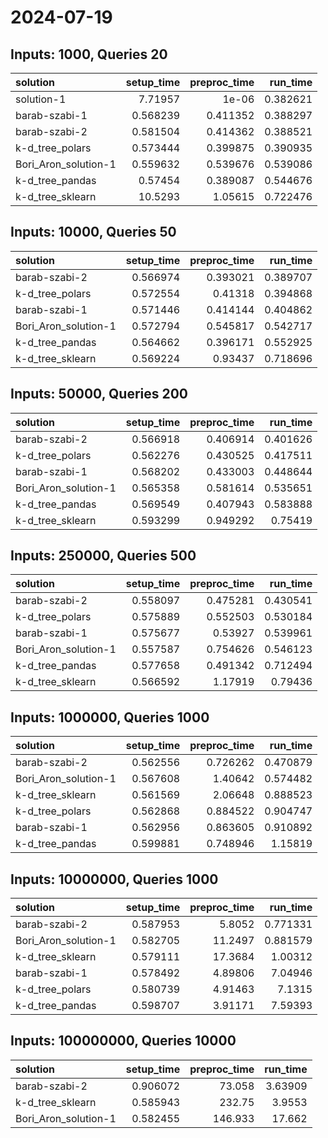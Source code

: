 # 2024-07-19

## Inputs: 1000, Queries 20

| solution             |   setup_time |   preproc_time |   run_time |
|:---------------------|-------------:|---------------:|-----------:|
| solution-1           |     7.71957  |       1e-06    |   0.382621 |
| barab-szabi-1        |     0.568239 |       0.411352 |   0.388297 |
| barab-szabi-2        |     0.581504 |       0.414362 |   0.388521 |
| k-d_tree_polars      |     0.573444 |       0.399875 |   0.390935 |
| Bori_Aron_solution-1 |     0.559632 |       0.539676 |   0.539086 |
| k-d_tree_pandas      |     0.57454  |       0.389087 |   0.544676 |
| k-d_tree_sklearn     |    10.5293   |       1.05615  |   0.722476 |

## Inputs: 10000, Queries 50

| solution             |   setup_time |   preproc_time |   run_time |
|:---------------------|-------------:|---------------:|-----------:|
| barab-szabi-2        |     0.566974 |       0.393021 |   0.389707 |
| k-d_tree_polars      |     0.572554 |       0.41318  |   0.394868 |
| barab-szabi-1        |     0.571446 |       0.414144 |   0.404862 |
| Bori_Aron_solution-1 |     0.572794 |       0.545817 |   0.542717 |
| k-d_tree_pandas      |     0.564662 |       0.396171 |   0.552925 |
| k-d_tree_sklearn     |     0.569224 |       0.93437  |   0.718696 |

## Inputs: 50000, Queries 200

| solution             |   setup_time |   preproc_time |   run_time |
|:---------------------|-------------:|---------------:|-----------:|
| barab-szabi-2        |     0.566918 |       0.406914 |   0.401626 |
| k-d_tree_polars      |     0.562276 |       0.430525 |   0.417511 |
| barab-szabi-1        |     0.568202 |       0.433003 |   0.448644 |
| Bori_Aron_solution-1 |     0.565358 |       0.581614 |   0.535651 |
| k-d_tree_pandas      |     0.569549 |       0.407943 |   0.583888 |
| k-d_tree_sklearn     |     0.593299 |       0.949292 |   0.75419  |

## Inputs: 250000, Queries 500

| solution             |   setup_time |   preproc_time |   run_time |
|:---------------------|-------------:|---------------:|-----------:|
| barab-szabi-2        |     0.558097 |       0.475281 |   0.430541 |
| k-d_tree_polars      |     0.575889 |       0.552503 |   0.530184 |
| barab-szabi-1        |     0.575677 |       0.53927  |   0.539961 |
| Bori_Aron_solution-1 |     0.557587 |       0.754626 |   0.546123 |
| k-d_tree_pandas      |     0.577658 |       0.491342 |   0.712494 |
| k-d_tree_sklearn     |     0.566592 |       1.17919  |   0.79436  |

## Inputs: 1000000, Queries 1000

| solution             |   setup_time |   preproc_time |   run_time |
|:---------------------|-------------:|---------------:|-----------:|
| barab-szabi-2        |     0.562556 |       0.726262 |   0.470879 |
| Bori_Aron_solution-1 |     0.567608 |       1.40642  |   0.574482 |
| k-d_tree_sklearn     |     0.561569 |       2.06648  |   0.888523 |
| k-d_tree_polars      |     0.562868 |       0.884522 |   0.904747 |
| barab-szabi-1        |     0.562956 |       0.863605 |   0.910892 |
| k-d_tree_pandas      |     0.599881 |       0.748946 |   1.15819  |

## Inputs: 10000000, Queries 1000

| solution             |   setup_time |   preproc_time |   run_time |
|:---------------------|-------------:|---------------:|-----------:|
| barab-szabi-2        |     0.587953 |        5.8052  |   0.771331 |
| Bori_Aron_solution-1 |     0.582705 |       11.2497  |   0.881579 |
| k-d_tree_sklearn     |     0.579111 |       17.3684  |   1.00312  |
| barab-szabi-1        |     0.578492 |        4.89806 |   7.04946  |
| k-d_tree_polars      |     0.580739 |        4.91463 |   7.1315   |
| k-d_tree_pandas      |     0.598707 |        3.91171 |   7.59393  |

## Inputs: 100000000, Queries 10000

| solution             |   setup_time |   preproc_time |   run_time |
|:---------------------|-------------:|---------------:|-----------:|
| barab-szabi-2        |     0.906072 |         73.058 |    3.63909 |
| k-d_tree_sklearn     |     0.585943 |        232.75  |    3.9553  |
| Bori_Aron_solution-1 |     0.582455 |        146.933 |   17.662   |